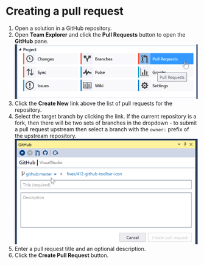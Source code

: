 # Creating a pull request

1. Open a solution in a GitHub repository.
2. Open **Team Explorer** and click the **Pull Requests** button to open the **GitHub** pane.
![Pull Requests](images/pull-requests-button2.png)
3. Click the **Create New** link above the list of pull requests for the repository.
4. Select the target branch by clicking the link. If the current repository is a fork, then there will be two sets of branches in the dropdown - to submit a pull request upstream then select a branch with the `owner:` prefix of the upstream repository.
![](images/pr-create.png)
5. Enter a pull request title and an optional description.
6. Click the **Create Pull Request** button.

